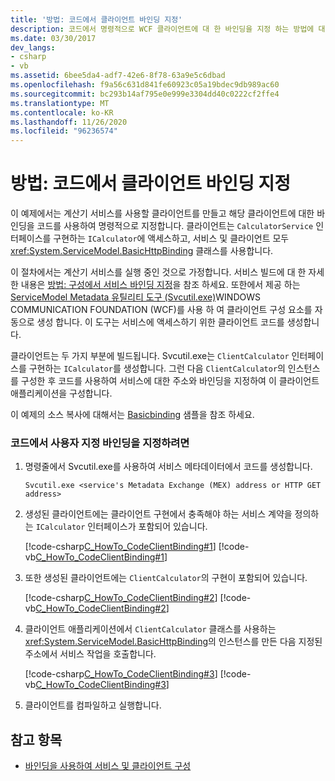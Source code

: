```yaml
---
title: '방법: 코드에서 클라이언트 바인딩 지정'
description: 코드에서 명령적으로 WCF 클라이언트에 대 한 바인딩을 지정 하는 방법에 대해 알아봅니다. 클라이언트는이 예제에서 서비스에 액세스 합니다.
ms.date: 03/30/2017
dev_langs:
- csharp
- vb
ms.assetid: 6bee5da4-adf7-42e6-8f78-63a9e5c6dbad
ms.openlocfilehash: f9a56c631d841fe60923c05a19bdec9db989ac60
ms.sourcegitcommit: bc293b14af795e0e999e3304dd40c0222cf2ffe4
ms.translationtype: MT
ms.contentlocale: ko-KR
ms.lasthandoff: 11/26/2020
ms.locfileid: "96236574"
---
```

# <a name="how-to-specify-a-client-binding-in-code"></a>방법: 코드에서 클라이언트 바인딩 지정

이 예제에서는 계산기 서비스를 사용할 클라이언트를 만들고 해당 클라이언트에 대한 바인딩을 코드를 사용하여 명령적으로 지정합니다. 클라이언트는 `CalculatorService` 인터페이스를 구현하는 `ICalculator`에 액세스하고, 서비스 및 클라이언트 모두 <xref:System.ServiceModel.BasicHttpBinding> 클래스를 사용합니다.  
  
 이 절차에서는 계산기 서비스를 실행 중인 것으로 가정합니다. 서비스 빌드에 대 한 자세한 내용은 [방법: 구성에서 서비스 바인딩 지정](how-to-specify-a-service-binding-in-configuration.md)을 참조 하세요. 또한에서 제공 하는 [ServiceModel Metadata 유틸리티 도구 (Svcutil.exe)](servicemodel-metadata-utility-tool-svcutil-exe.md)WINDOWS COMMUNICATION FOUNDATION (WCF)를 사용 하 여 클라이언트 구성 요소를 자동으로 생성 합니다. 이 도구는 서비스에 액세스하기 위한 클라이언트 코드를 생성합니다.  
  
 클라이언트는 두 가지 부분에 빌드됩니다. Svcutil.exe는 `ClientCalculator` 인터페이스를 구현하는 `ICalculator`를 생성합니다. 그런 다음 `ClientCalculator`의 인스턴스를 구성한 후 코드를 사용하여 서비스에 대한 주소와 바인딩을 지정하여 이 클라이언트 애플리케이션을 구성합니다.  
  
 이 예제의 소스 복사에 대해서는 [Basicbinding](./samples/basicbinding.md) 샘플을 참조 하세요.  
  
### <a name="to-specify-a-custom-binding-in-code"></a>코드에서 사용자 지정 바인딩을 지정하려면  
  
1. 명령줄에서 Svcutil.exe를 사용하여 서비스 메타데이터에서 코드를 생성합니다.  
  
    ```console  
    Svcutil.exe <service's Metadata Exchange (MEX) address or HTTP GET address>
    ```  
  
2. 생성된 클라이언트에는 클라이언트 구현에서 충족해야 하는 서비스 계약을 정의하는 `ICalculator` 인터페이스가 포함되어 있습니다.  
  
     [!code-csharp[C_HowTo_CodeClientBinding#1](../../../samples/snippets/csharp/VS_Snippets_CFX/c_howto_codeclientbinding/cs/client.cs#1)]
     [!code-vb[C_HowTo_CodeClientBinding#1](../../../samples/snippets/visualbasic/VS_Snippets_CFX/c_howto_codeclientbinding/vb/client.vb#1)]  
  
3. 또한 생성된 클라이언트에는 `ClientCalculator`의 구현이 포함되어 있습니다.  
  
     [!code-csharp[C_HowTo_CodeClientBinding#2](../../../samples/snippets/csharp/VS_Snippets_CFX/c_howto_codeclientbinding/cs/client.cs#2)]
     [!code-vb[C_HowTo_CodeClientBinding#2](../../../samples/snippets/visualbasic/VS_Snippets_CFX/c_howto_codeclientbinding/vb/client.vb#2)]  
  
4. 클라이언트 애플리케이션에서 `ClientCalculator` 클래스를 사용하는 <xref:System.ServiceModel.BasicHttpBinding>의 인스턴스를 만든 다음 지정된 주소에서 서비스 작업을 호출합니다.  
  
     [!code-csharp[C_HowTo_CodeClientBinding#3](../../../samples/snippets/csharp/VS_Snippets_CFX/c_howto_codeclientbinding/cs/client.cs#3)]
     [!code-vb[C_HowTo_CodeClientBinding#3](../../../samples/snippets/visualbasic/VS_Snippets_CFX/c_howto_codeclientbinding/vb/client.vb#3)]  
  
5. 클라이언트를 컴파일하고 실행합니다.  
  
## <a name="see-also"></a>참고 항목

- [바인딩을 사용하여 서비스 및 클라이언트 구성](using-bindings-to-configure-services-and-clients.md)
